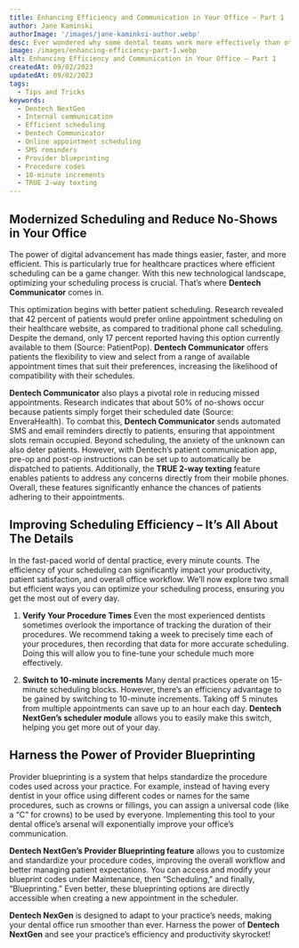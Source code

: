 ```yaml
---
title: Enhancing Efficiency and Communication in Your Office – Part 1
author: Jane Kaminski
authorImage: '/images/jane-kaminksi-author.webp'
desc: Ever wondered why some dental teams work more effectively than others? The secret ingredient is often clear, effective internal communication. This three-part series will explore how to increase communication efficiency, and how Dentech NextGen can directly help you to do so!
image: /images/enhancing-efficiency-part-1.webp
alt: Enhancing Efficiency and Communication in Your Office – Part 1
createdAt: 09/02/2023
updatedAt: 09/02/2023
tags:
  - Tips and Tricks
keywords:
  - Dentech NextGen
  - Internal communication
  - Efficient scheduling
  - Dentech Communicator
  - Online appointment scheduling
  - SMS reminders
  - Provider blueprinting
  - Procedure codes
  - 10-minute increments
  - TRUE 2-way texting
---
```


## Modernized Scheduling and Reduce No-Shows in Your Office

The power of digital advancement has made things easier, faster, and more efficient. This is particularly true for healthcare practices where efficient scheduling can be a game changer. With this new technological landscape, optimizing your scheduling process is crucial. That’s where **Dentech Communicator** comes in.

This optimization begins with better patient scheduling. Research revealed that 42 percent of patients would prefer online appointment scheduling on their healthcare website, as compared to traditional phone call scheduling. Despite the demand, only 17 percent reported having this option currently available to them (Source: PatientPop). **Dentech Communicator** offers patients the flexibility to view and select from a range of available appointment times that suit their preferences, increasing the likelihood of compatibility with their schedules.

**Dentech Communicator** also plays a pivotal role in reducing missed appointments. Research indicates that about 50% of no-shows occur because patients simply forget their scheduled date (Source: EnveraHealth). To combat this, **Dentech Communicator** sends automated SMS and email reminders directly to patients, ensuring that appointment slots remain occupied. Beyond scheduling, the anxiety of the unknown can also deter patients. However, with Dentech’s patient communication app, pre-op and post-op instructions can be set up to automatically be dispatched to patients. Additionally, the **TRUE 2-way texting** feature enables patients to address any concerns directly from their mobile phones. Overall, these features significantly enhance the chances of patients adhering to their appointments.

## Improving Scheduling Efficiency – It’s All About The Details

In the fast-paced world of dental practice, every minute counts. The efficiency of your scheduling can significantly impact your productivity, patient satisfaction, and overall office workflow. We’ll now explore two small but efficient ways you can optimize your scheduling process, ensuring you get the most out of every day.

1. **Verify Your Procedure Times**
    Even the most experienced dentists sometimes overlook the importance of tracking the duration of their procedures. We recommend taking a week to precisely time each of your procedures, then recording that data for more accurate scheduling. Doing this will allow you to fine-tune your schedule much more effectively.

2. **Switch to 10-minute increments**
    Many dental practices operate on 15-minute scheduling blocks. However, there’s an efficiency advantage to be gained by switching to 10-minute increments. Taking off 5 minutes from multiple appointments can save up to an hour each day. **Dentech NextGen’s scheduler module** allows you to easily make this switch, helping you get more out of your day.

## Harness the Power of Provider Blueprinting

Provider blueprinting is a system that helps standardize the procedure codes used across your practice. For example, instead of having every dentist in your office using different codes or names for the same procedures, such as crowns or fillings, you can assign a universal code (like a “C” for crowns) to be used by everyone. Implementing this tool to your dental office’s arsenal will exponentially improve your office’s communication.

**Dentech NextGen’s Provider Blueprinting feature** allows you to customize and standardize your procedure codes, improving the overall workflow and better managing patient expectations. You can access and modify your blueprint codes under Maintenance, then “Scheduling,” and finally, “Blueprinting.” Even better, these blueprinting options are directly accessible when creating a new appointment in the scheduler.

**Dentech NexGen** is designed to adapt to your practice’s needs, making your dental office run smoother than ever. Harness the power of **Dentech NextGen** and see your practice’s efficiency and productivity skyrocket!
